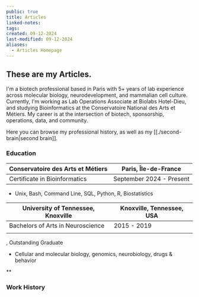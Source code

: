 ```yaml
---
public: true
title: Articles
linked-notes: 
tags: 
created: 09-12-2024
last-modified: 09-12-2024
aliases:
  - Articles Homepage
---
```

## These are my Articles. 
I'm a biotech professional based in Paris with 5+ years of lab experience across molecular biology, neurodevelopment, and mammalian cell culture. Currently, I'm working as Lab Operations Associate at Biolabs Hotel-Dieu, and studying Bioinformatics at the Conservatoire National des Arts et Métiers. My career is at the intersection of biotech, sponsorship, operations, data, and community.

Here you can browse my professional history, as well as my [[./second-brain|second brain]].

### Education

| Conservatoire des Arts et Métiers | Paris, Île-de-France     |
| --------------------------------- | ------------------------ |
| Certificate in Bioinformatics     | September 2024 - Present |
- Unix, Bash, Command Line, SQL, Python, R, Biostatistics

| University of Tennessee, Knoxville | Knoxville, Tennessee, USA |
| ---------------------------------- | ------------------------- |
| Bachelors of Arts in Neuroscience  | 2015 - 2019               |
|                                    |                           |






    

 

, Outstanding Graduate 

- Cellular and molecular biology, genomics, neurobiology, drugs & behavior
    

**

### Work History


